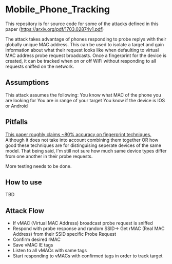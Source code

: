# Mobile_Phone_Tracking
This repository is for source code for some of the attacks defined in this paper (https://arxiv.org/pdf/1703.02874v1.pdf)

The attack takes advantage of phones responding to probe replys with their globally unique MAC address. This can be used to isolate a target and gain information about what their request looks like when defaulting to virtual MAC address probe request broadcasts. Once a fingerprint for the device is created, it can be tracked when on or off WiFi without responding to all requests sniffed on the network.

## Assumptions
This attack assumes the following:
You know what MAC of the phone you are looking for
You are in range of your target
You know if the device is IOS or Android

## Pitfalls
[This paper roughly claims ~80% accuracy on fingerprint techniques.](http://papers.mathyvanhoef.com/asiaccs2016.pdf) Although it does not take into account combining them together OR how good these techniques are for distinguising seperate devices of the same model. That being said, I'm still not sure how much same device types differ from one another in their probe requests.

More testing needs to be done.

## How to use
TBD

## Attack Flow
* If vMAC (Virtual MAC Address) broadcast probe request is sniffed
* Respond with probe response and random SSID-> Get rMAC (Real MAC Address) from their SSID specific Probe Request
* Confirm desired rMAC
* Save vMAC IE tags
* Listen to all vMACs with same tags 
* Start responding to vMACs with confirmed tags in order to track target
